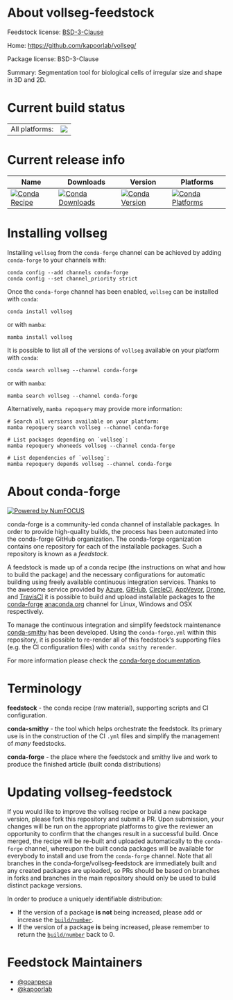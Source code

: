 About vollseg-feedstock
=======================

Feedstock license: [BSD-3-Clause](https://github.com/conda-forge/vollseg-feedstock/blob/main/LICENSE.txt)

Home: https://github.com/kapoorlab/vollseg/

Package license: BSD-3-Clause

Summary: Segmentation tool for biological cells of irregular size and shape in 3D and 2D.

Current build status
====================


<table><tr><td>All platforms:</td>
    <td>
      <a href="https://dev.azure.com/conda-forge/feedstock-builds/_build/latest?definitionId=16832&branchName=main">
        <img src="https://dev.azure.com/conda-forge/feedstock-builds/_apis/build/status/vollseg-feedstock?branchName=main">
      </a>
    </td>
  </tr>
</table>

Current release info
====================

| Name | Downloads | Version | Platforms |
| --- | --- | --- | --- |
| [![Conda Recipe](https://img.shields.io/badge/recipe-vollseg-green.svg)](https://anaconda.org/conda-forge/vollseg) | [![Conda Downloads](https://img.shields.io/conda/dn/conda-forge/vollseg.svg)](https://anaconda.org/conda-forge/vollseg) | [![Conda Version](https://img.shields.io/conda/vn/conda-forge/vollseg.svg)](https://anaconda.org/conda-forge/vollseg) | [![Conda Platforms](https://img.shields.io/conda/pn/conda-forge/vollseg.svg)](https://anaconda.org/conda-forge/vollseg) |

Installing vollseg
==================

Installing `vollseg` from the `conda-forge` channel can be achieved by adding `conda-forge` to your channels with:

```
conda config --add channels conda-forge
conda config --set channel_priority strict
```

Once the `conda-forge` channel has been enabled, `vollseg` can be installed with `conda`:

```
conda install vollseg
```

or with `mamba`:

```
mamba install vollseg
```

It is possible to list all of the versions of `vollseg` available on your platform with `conda`:

```
conda search vollseg --channel conda-forge
```

or with `mamba`:

```
mamba search vollseg --channel conda-forge
```

Alternatively, `mamba repoquery` may provide more information:

```
# Search all versions available on your platform:
mamba repoquery search vollseg --channel conda-forge

# List packages depending on `vollseg`:
mamba repoquery whoneeds vollseg --channel conda-forge

# List dependencies of `vollseg`:
mamba repoquery depends vollseg --channel conda-forge
```


About conda-forge
=================

[![Powered by
NumFOCUS](https://img.shields.io/badge/powered%20by-NumFOCUS-orange.svg?style=flat&colorA=E1523D&colorB=007D8A)](https://numfocus.org)

conda-forge is a community-led conda channel of installable packages.
In order to provide high-quality builds, the process has been automated into the
conda-forge GitHub organization. The conda-forge organization contains one repository
for each of the installable packages. Such a repository is known as a *feedstock*.

A feedstock is made up of a conda recipe (the instructions on what and how to build
the package) and the necessary configurations for automatic building using freely
available continuous integration services. Thanks to the awesome service provided by
[Azure](https://azure.microsoft.com/en-us/services/devops/), [GitHub](https://github.com/),
[CircleCI](https://circleci.com/), [AppVeyor](https://www.appveyor.com/),
[Drone](https://cloud.drone.io/welcome), and [TravisCI](https://travis-ci.com/)
it is possible to build and upload installable packages to the
[conda-forge](https://anaconda.org/conda-forge) [anaconda.org](https://anaconda.org/)
channel for Linux, Windows and OSX respectively.

To manage the continuous integration and simplify feedstock maintenance
[conda-smithy](https://github.com/conda-forge/conda-smithy) has been developed.
Using the ``conda-forge.yml`` within this repository, it is possible to re-render all of
this feedstock's supporting files (e.g. the CI configuration files) with ``conda smithy rerender``.

For more information please check the [conda-forge documentation](https://conda-forge.org/docs/).

Terminology
===========

**feedstock** - the conda recipe (raw material), supporting scripts and CI configuration.

**conda-smithy** - the tool which helps orchestrate the feedstock.
                   Its primary use is in the construction of the CI ``.yml`` files
                   and simplify the management of *many* feedstocks.

**conda-forge** - the place where the feedstock and smithy live and work to
                  produce the finished article (built conda distributions)


Updating vollseg-feedstock
==========================

If you would like to improve the vollseg recipe or build a new
package version, please fork this repository and submit a PR. Upon submission,
your changes will be run on the appropriate platforms to give the reviewer an
opportunity to confirm that the changes result in a successful build. Once
merged, the recipe will be re-built and uploaded automatically to the
`conda-forge` channel, whereupon the built conda packages will be available for
everybody to install and use from the `conda-forge` channel.
Note that all branches in the conda-forge/vollseg-feedstock are
immediately built and any created packages are uploaded, so PRs should be based
on branches in forks and branches in the main repository should only be used to
build distinct package versions.

In order to produce a uniquely identifiable distribution:
 * If the version of a package **is not** being increased, please add or increase
   the [``build/number``](https://docs.conda.io/projects/conda-build/en/latest/resources/define-metadata.html#build-number-and-string).
 * If the version of a package **is** being increased, please remember to return
   the [``build/number``](https://docs.conda.io/projects/conda-build/en/latest/resources/define-metadata.html#build-number-and-string)
   back to 0.

Feedstock Maintainers
=====================

* [@goanpeca](https://github.com/goanpeca/)
* [@kapoorlab](https://github.com/kapoorlab/)

